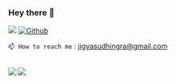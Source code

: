 ### Hey there 👋

![](https://visitor-badge.laobi.icu/badge?page_id=jigyasudhingra) [![Github](https://img.shields.io/github/followers/jigyasudhingra?label=Followers&logo=Github)](https://github.com/jigyasudhingra)

```📫 How to reach me``` :   jigyasudhingra@gmail.com
<!-- Here are some ideas to get you started: -->

<!-- - 🌱 I’m currently learning React
- 👯 I’m looking to collaborate on ...
- 🤔 I’m looking for help with AI Music Generation -->
<br>
<div class="container">
<a href="https://github-readme-stats.vercel.app/api?username=jigyasudhingra">
  <img  align="left" src="https://github-readme-stats.vercel.app/api?username=jigyasudhingra&count_private=true&show_icons=true&hide=contribs" />
</a>
<a href="https://github-readme-stats.vercel.app/api/top-langs/?username=jigyasudhingra&hide=php">
  <img align="left" src="https://github-readme-stats.vercel.app/api/top-langs/?username=jigyasudhingra&hide=php&layout=compact" />
</a>
</div>








